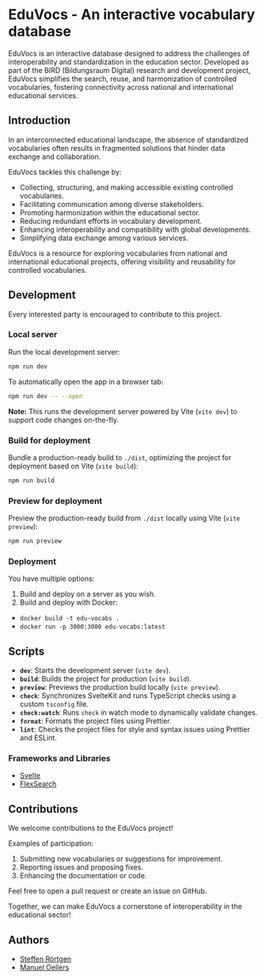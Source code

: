 # EduVocs - An interactive vocabulary database

EduVocs is an interactive database designed to address the challenges of interoperability and standardization in the education sector. Developed as part of the BIRD (Bildungsraum Digital) research and development project, EduVocs simplifies the search, reuse, and harmonization of controlled vocabularies, fostering connectivity across national and international educational services.

## Introduction

In an interconnected educational landscape, the absence of standardized vocabularies often results in fragmented solutions that hinder data exchange and collaboration.

EduVocs tackles this challenge by:

- Collecting, structuring, and making accessible existing controlled vocabularies.
- Facilitating communication among diverse stakeholders.
- Promoting harmonization within the educational sector.
- Reducing redundant efforts in vocabulary development.
- Enhancing interoperability and compatibility with global developments.
- Simplifying data exchange among various services.

EduVocs is a resource for exploring vocabularies from national and international educational projects, offering visibility and reusability for controlled vocabularies.

## Development

Every interested party is encouraged to contribute to this project.

### Local server

Run the local development server:

```bash
npm run dev
```

To automatically open the app in a browser tab:

```bash
npm run dev -- --open
```

**Note:** This runs the development server powered by Vite (`vite dev`) to support code changes on-the-fly.

### Build for deployment

Bundle a production-ready build to `./dist`, optimizing the project for deployment based on Vite (`vite build`):

```bash
npm run build
```

### Preview for deployment

Preview the production-ready build from `./dist` locally using Vite (`vite preview`):

```bash
npm run preview
```

### Deployment

You have multiple options:

1. Build and deploy on a server as you wish.
1. Build and deploy with Docker:
  - `docker build -t edu-vocabs .`
  - `docker run -p 3000:3000 edu-vocabs:latest`


## Scripts

- **`dev`**: Starts the development server (`vite dev`).
- **`build`**: Builds the project for production (`vite build`).
- **`preview`**: Previews the production build locally (`vite preview`).
- **`check`**: Synchronizes SvelteKit and runs TypeScript checks using a custom `tsconfig` file.
- **`check:watch`**: Runs `check` in watch mode to dynamically validate changes.
- **`format`**: Formats the project files using Prettier.
- **`lint`**: Checks the project files for style and syntax issues using Prettier and ESLint.

### Frameworks and Libraries

- [Svelte](https://svelte.dev/)
- [FlexSearch](https://github.com/nextapps-de/flexsearch)

## Contributions

We welcome contributions to the EduVocs project!

Examples of participation:

1. Submitting new vocabularies or suggestions for improvement.
2. Reporting issues and proposing fixes.
3. Enhancing the documentation or code.

Feel free to open a pull request or create an issue on GitHub.

Together, we can make EduVocs a cornerstone of interoperability in the educational sector!

## Authors

- [Steffen Rörtgen](https://github.com/sroertgen/)
- [Manuel Oellers](https://github.com/oellers/)
